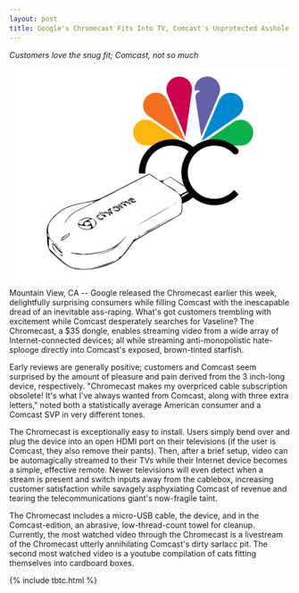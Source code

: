 ```yaml
---
layout: post
title: Google's Chromecast Fits Into TV, Comcast's Unprotected Asshole
---
```


*Customers love the snug fit; Comcast, not so much*

![Oh yeah that's the spot](/assets/2013-07-28-comcast-chromecast.svg)

Mountain View, CA -- Google released the Chromecast earlier this week, delightfully surprising consumers while filling Comcast with the inescapable dread of an inevitable ass-raping. What's got customers trembling with excitement while Comcast desperately searches for Vaseline? The Chromecast, a $35 dongle, enables streaming video from a wide array of Internet-connected devices; all while streaming anti-monopolistic hate-splooge directly into Comcast's exposed, brown-tinted starfish.

Early reviews are generally positive; customers and Comcast seem surprised by the amount of pleasure and pain derived from the 3 inch-long device, respectively. "Chromecast makes my overpriced cable subscription obsolete! It's what I've always wanted from Comcast, along with three extra letters," noted both a statistically average American consumer and a Comcast SVP in very different tones.

The Chromecast is exceptionally easy to install. Users simply bend over and plug the device into an open HDMI port on their televisions (if the user is Comcast, they also remove their pants). Then, after a brief setup, video can be automagically streamed to their TVs while their Internet device becomes a simple, effective remote. Newer televisions will even detect when a stream is present and switch inputs away from the cablebox, increasing customer satisfaction while savagely asphyxiating Comcast of revenue and tearing the telecommunications giant's now-fragile taint.

The Chromecast includes a micro-USB cable, the device, and in the Comcast-edition, an abrasive, low-thread-count towel for cleanup. Currently, the most watched video through the Chromecast is a livestream of the Chromecast utterly annihilating Comcast's dirty sarlacc pit. The second most watched video is a youtube compilation of cats fitting themselves into cardboard boxes.

{% include tbtc.html %}
